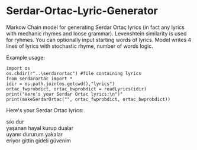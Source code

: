 # Serdar-Ortac-Lyric-Generator

Markow Chain model for generating Serdar Ortaç lyrics (in fact any lyrics with mechanic rhymes and loose grammar). Levenshtein similarity is used for ryhmes. You can optionally input starting words of lyrics. Model writes 4 lines of lyrics with stochastic rhyme, number of words logic.

Example usage:

```
import os
os.chdir(r"..\serdarortac") #file containing lyrics
from serdarortac import *
idir = os.path.join(os.getcwd(),"lyrics")
ortac_fwprobdict, ortac_bwprobdict = readLyrics(idir)
print("Here's your Serdar Ortac lyrics:\n")"
print(makeSerdarOrtac("", ortac_fwprobdict, ortac_bwprobdict))
```
Here's your Serdar Ortac lyrics:

 sıkı dur  
 yaşanan hayal kurup dualar  
 uyanır dururum yakalar  
 eriyor gittin gideli güvenim

